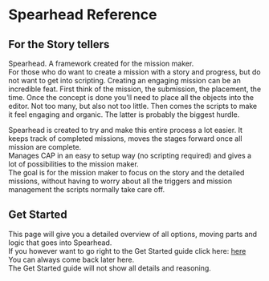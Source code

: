 
# Spearhead Reference

## For the Story tellers

Spearhead. A framework created for the mission maker. <br/>
For those who do want to create a mission with a story and progress, but do not want to get into scripting. Creating an engaging mission can be an incredible feat. First think of the mission, the submission, the placement, the time. Once the concept is done you'll need to place all the objects into the editor. Not too many, but also not too little. Then comes the scripts to make it feel engaging and organic. The latter is probably the biggest hurdle. 

Spearhead is created to try and make this entire process a lot easier.
It keeps track of completed missions, moves the stages forward once all mission are complete. <br/> Manages CAP in an easy to setup way (no scripting required) and gives a lot of possibilities to the mission maker. <br/>
The goal is for the mission maker to focus on the story and the detailed missions, without having to worry about all the triggers and mission management the scripts normally take care off.

## Get Started

This page will give you a detailed overview of all options, moving parts and logic that goes into Spearhead. <br/>
If you however want to go right to the Get Started guide click here: [here](./GetStarted.html#completion) <br/>
You can always come back later here. <br/>
The Get Started guide will not show all details and reasoning. <br/>

